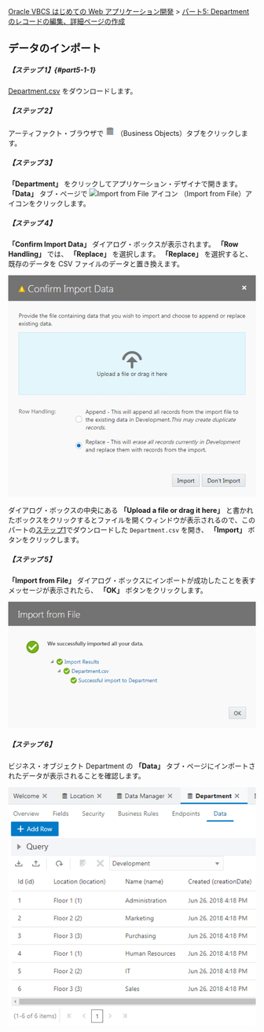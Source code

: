 [Oracle VBCS はじめての Web アプリケーション開発](../../README.md) >
[パート5: Department のレコードの編集、詳細ページの作成](README.md)

## データのインポート

##### 【ステップ 1】{#part5-1-1}

[Department.csv](Department.csv) をダウンロードします。

##### 【ステップ 2】

アーティファクト・ブラウザで
<img src="../icons/vbcsca_bo_icon.png" alt="Business Objects アイコン">
（Business Objects）タブをクリックします。

##### 【ステップ 3】

**「Department」** をクリックしてアプリケーション・デザイナで開きます。
**「Data」** タブ・ページで
<img src="vbcsnd_import_icon_transp.png" alt="Import from File アイコン">
（Import from File）アイコンをクリックします。

##### 【ステップ 4】

**「Confirm Import Data」** ダイアログ・ボックスが表示されます。
**「Row Handling」** では、 **「Replace」** を選択します。
**「Replace」** を選択すると、既存のデータを CSV ファイルのデータと置き換えます。

![「Confirm Import Data」ダイアログ・ボックス](images/confirm_import_data.png)

ダイアログ・ボックスの中央にある **「Upload a file or drag it here」** と書かれたボックスをクリックするとファイルを開くウィンドウが表示されるので、このパートの[ステップ1](#part5-1-1)でダウンロードした `Department.csv` を開き、 **「Import」** ボタンをクリックします。


##### 【ステップ 5】

**「Import from File」** ダイアログ・ボックスにインポートが成功したことを表すメッセージが表示されたら、 **「OK」** ボタンをクリックします。

![「Import from File」ダイアログ・ボックスで「OK」ボタンをクリック](images/import_from_file.png)

##### 【ステップ 6】

ビジネス・オブジェクト Department の **「Data」** タブ・ページにインポートされたデータが表示されることを確認します。

![ビジネス・オブジェクト Department の Data タブ・ページ](images/bo_department_data.png)
